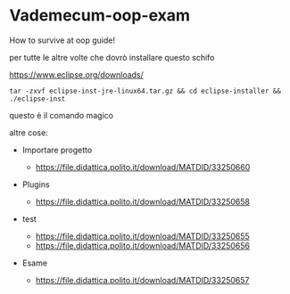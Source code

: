 # Vademecum-oop-exam

How to survive at oop guide!

per tutte le altre volte che dovrò installare questo schifo

https://www.eclipse.org/downloads/

```tar -zxvf eclipse-inst-jre-linux64.tar.gz && cd eclipse-installer && ./eclipse-inst```

questo è il comando magico

altre cose:

- Importare progetto
  - https://file.didattica.polito.it/download/MATDID/33250660

- Plugins
  - https://file.didattica.polito.it/download/MATDID/33250658

- test
  - https://file.didattica.polito.it/download/MATDID/33250655
  - https://file.didattica.polito.it/download/MATDID/33250656

- Esame
  - https://file.didattica.polito.it/download/MATDID/33250657
